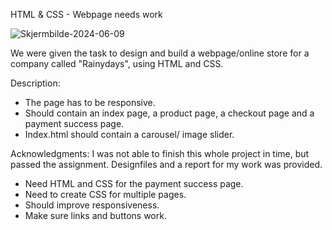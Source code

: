 HTML & CSS - Webpage needs work

![Skjermbilde-2024-06-09](https://i.ibb.co/rZLL613/Skjermbilde-2024-06-09-092030.png)

We were given the task to design and build a webpage/online store for a company called "Rainydays", using HTML and CSS.

Description:

- The page has to be responsive.
- Should contain an index page, a product page, a checkout page and a payment success page.
- Index.html should contain a carousel/ image slider.

Acknowledgments:
I was not able to finish this whole project in time, but passed the assignment.
Designfiles and a report for my work was provided.

- Need HTML and CSS for the payment success page.
- Need to create CSS for multiple pages.
- Should improve responsiveness.
- Make sure links and buttons work.
